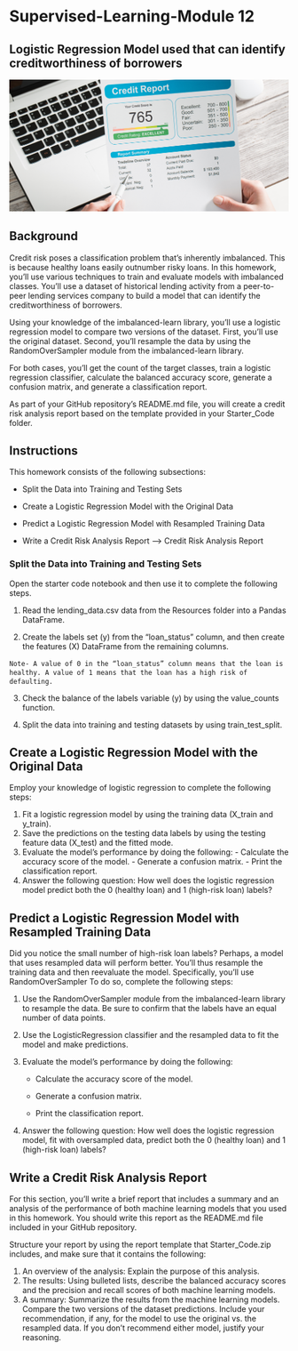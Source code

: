 # Supervised-Learning-Module 12
## Logistic Regression Model used that can identify creditworthiness of borrowers

![image](https://github.com/Mun-Min/Credit_Risk_Classification/blob/main/Images/12-homework-image.png?raw=true)

## Background

Credit risk poses a classification problem that’s inherently imbalanced. This is because healthy loans easily outnumber risky loans. In this homework, you’ll use various techniques to train and evaluate models with imbalanced classes. You’ll use a dataset of historical lending activity from a peer-to-peer lending services company to build a model that can identify the creditworthiness of borrowers.

Using your knowledge of the imbalanced-learn library, you’ll use a logistic regression model to compare two versions of the dataset. First, you’ll use the original dataset. Second, you’ll resample the data by using the RandomOverSampler module from the imbalanced-learn library.

For both cases, you’ll get the count of the target classes, train a logistic regression classifier, calculate the balanced accuracy score, generate a confusion matrix, and generate a classification report.

As part of your GitHub repository’s README.md file, you will create a credit risk analysis report based on the template provided in your Starter_Code folder.

## Instructions

This homework consists of the following subsections:

  - Split the Data into Training and Testing Sets

  - Create a Logistic Regression Model with the Original Data

  - Predict a Logistic Regression Model with Resampled Training Data

  - Write a Credit Risk Analysis Report --> Credit Risk Analysis Report

### Split the Data into Training and Testing Sets

Open the starter code notebook and then use it to complete the following steps.

  1. Read the lending_data.csv data from the Resources folder into a Pandas DataFrame.

  2. Create the labels set (y) from the “loan_status” column, and then create the features (X) DataFrame from the remaining columns.

    Note- A value of 0 in the “loan_status” column means that the loan is healthy. A value of 1 means that the loan has a high risk of   defaulting.

  3. Check the balance of the labels variable (y) by using the value_counts function.

  4. Split the data into training and testing datasets by using train_test_split.

## Create a Logistic Regression Model with the Original Data

Employ your knowledge of logistic regression to complete the following steps:

  1. Fit a logistic regression model by using the training data (X_train and y_train).
  2. Save the predictions on the testing data labels by using the testing feature data (X_test) and the fitted mode.
  3. Evaluate the model’s performance by doing the following:
    - Calculate the accuracy score of the model.
    - Generate a confusion matrix.
    - Print the classification report.
  4. Answer the following question: How well does the logistic regression model predict both the 0 (healthy loan) and 1 
     (high-risk loan) labels? 
     
 ## Predict a Logistic Regression Model with Resampled Training Data
 Did you notice the small number of high-risk loan labels? Perhaps, a model that uses resampled data will perform better. You’ll thus resample the training data and then reevaluate the model. Specifically, you’ll use 
 RandomOverSampler
 To do so, complete the following steps:

  1. Use the RandomOverSampler module from the imbalanced-learn library to resample the data. Be sure to confirm that the labels have an equal number of data points.

  2. Use the LogisticRegression classifier and the resampled data to fit the model and make predictions.

  3. Evaluate the model’s performance by doing the following:

      - Calculate the accuracy score of the model.

      - Generate a confusion matrix.

      - Print the classification report.

   4. Answer the following question: How well does the logistic regression model, fit with oversampled data, predict both the 0 (healthy loan) and 1 (high-risk loan) labels?
   
  ## Write a Credit Risk Analysis Report
  
  For this section, you’ll write a brief report that includes a summary and an analysis of the performance of both machine learning models that you used in this homework. You should write this report as the README.md file included in your GitHub repository.

Structure your report by using the report template that Starter_Code.zip includes, and make sure that it contains the following:
1. An overview of the analysis: Explain the purpose of this analysis.
2. The results: Using bulleted lists, describe the balanced accuracy scores and the precision and recall scores of both machine learning models.
3. A summary: Summarize the results from the machine learning models. Compare the two versions of the dataset predictions. Include your recommendation, if any, for the model to use the original vs. the resampled data. If you don’t recommend either model, justify your reasoning.



